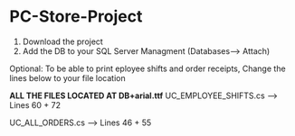 # PC-Store-Project

1. Download the project
2. Add the DB to your SQL Server Managment (Databases--> Attach)

Optional:
To be able to print eployee shifts and order receipts, Change the lines below to your file location 

**ALL THE FILES LOCATED AT DB+arial.ttf**
UC_EMPLOYEE_SHIFTS.cs --> Lines 60 + 72 

UC_ALL_ORDERS.cs --> Lines 46 + 55
